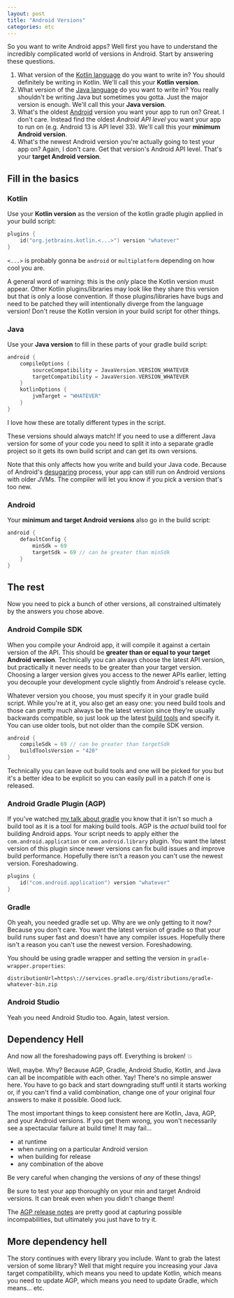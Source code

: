 ```yaml
---
layout: post
title: "Android Versions"
categories: etc
---
```


So you want to write Android apps? Well first you have to understand the
incredibly complicated world of versions in Android. Start by answering these
questions.

1. What version of the [Kotlin language][kotlin] do you want to write in? You
   should definitely be writing in Kotlin. We'll call this your **Kotlin
   version**.
2. What version of the [Java language][java] do you want to write in? You really
   shouldn't be writing Java but sometimes you gotta. Just the major version is
   enough. We'll call this your **Java version**.
3. What's the oldest [Android][android] version you want your app to run on?
   Great. I don't care. Instead find the oldest _Android API level_ you want
   your app to run on (e.g. Android 13 is API level 33). We'll call this your
   **minimum Android version**.
4. What's the newest Android version you're actually going to test your app on?
   Again, I don't care. Get that version's Android API level. That's your
   **target Android version**.

[kotlin]: https://kotlinlang.org/docs/releases.html
[java]: https://www.java.com/releases/
[android]: https://developer.android.com/tools/releases/platforms

## Fill in the basics

### Kotlin

Use your **Kotlin version** as the version of the kotlin gradle plugin applied
in your build script:

```kotlin
plugins {
    id("org.jetbrains.kotlin.<...>") version "whatever"
}
```

`<...>` is probably gonna be `android` or `multiplatform` depending on how cool
you are.

A general word of warning: this is the _only_ place the Kotlin version must
appear. Other Kotlin plugins/libraries may look like they share this version but
that is only a loose convention. If those plugins/libraries have bugs and need
to be patched they will intentionally diverge from the language version! Don't
reuse the Kotlin version in your build script for other things.

### Java

Use your **Java version** to fill in these parts of your gradle build script:

```kotlin
android {
    compileOptions {
        sourceCompatibility = JavaVersion.VERSION_WHATEVER
        targetCompatibility = JavaVersion.VERSION_WHATEVER
    }
    kotlinOptions {
        jvmTarget = "WHATEVER"
    }
}
```

I love how these are totally different types in the script.

These versions should always match! If you need to use a different Java version
for some of your code you need to split it into a separate gradle project so it
gets its own build script and can get its own versions.

Note that this only affects how you write and build your Java code. Because of
Android's [desugaring][desugar] process, your app can still run on Android
versions with older JVMs. The compiler will let you know if you pick a version
that's too new.

[desugar]: https://developer.android.com/studio/write/java8-support

### Android

Your **minimum and target Android versions** also go in the build script:

```kotlin
android {
    defaultConfig {
        minSdk = 69
        targetSdk = 69 // can be greater than minSdk
    }
}
```

## The rest

Now you need to pick a bunch of other versions, all constrained ultimately by
the answers you chose above.

### Android Compile SDK

When you compile your Android app, it will compile it against a certain version
of the API. This should be **greater than or equal to your target Android
version**. Technically you can always choose the latest API version, but
practically it never needs to be greater than your target version. Choosing a
larger version gives you access to the newer APIs earlier, letting you decouple
your development cycle slightly from Android's release cycle.

Whatever version you choose, you must specify it in your gradle build script.
While you're at it, you also get an easy one: you need build tools and those can
pretty much always be the latest version since they're usually backwards
compatible, so just look up the latest [build tools][buildtools] and specify it.
You can use older tools, but not older than the compile SDK version.

[buildtools]: https://developer.android.com/tools/releases/build-tools#notes

```kotlin
android {
    compileSdk = 69 // can be greater than targetSdk
    buildToolsVersion = "420"
}
```

Technically you can leave out build tools and one will be picked for you but
it's a better idea to be explicit so you can easily pull in a patch if one is
released.

### Android Gradle Plugin (AGP)

If you've watched [my talk about gradle][gradle] you know that it isn't so much
a build tool as it is a tool for making build tools. AGP is the _actual_ build
tool for building Android apps. Your script needs to apply either the
`com.android.application` or `com.android.library` plugin. You want the latest
version of this plugin since newer versions can fix build issues and improve
build performance. Hopefully there isn't a reason you can't use the newest
version. Foreshadowing.

[gradle]: https://www.youtube.com/watch?v=e1BQeYlKOgA

```kotlin
plugins {
    id("com.android.application") version "whatever"
}
```

### Gradle

Oh yeah, you needed gradle set up. Why are we only getting to it now? Because
you don't care. You want the latest version of gradle so that your build runs
super fast and doesn't have any compiler issues. Hopefully there isn't a reason
you can't use the newest version. Foreshadowing.

You should be using gradle wrapper and setting the version in
`gradle-wrapper.properties`:

    distributionUrl=https\://services.gradle.org/distributions/gradle-whatever-bin.zip

### Android Studio

Yeah you need Android Studio too. Again, latest version.

## Dependency Hell

And now all the foreshadowing pays off. Everything is broken! 💥

Well, maybe. Why? Because AGP, Gradle, Android Studio, Kotlin, and Java can all
be incompatible with each other. Yay! There's no simple answer here. You have to
go back and start downgrading stuff until it starts working or, if you can't
find a valid combination, change one of your original four answers to make it
possible. Good luck.

The most important things to keep consistent here are Kotlin, Java, AGP, and
your Android versions. If you get them wrong, you won't necessarily see a
spectacular failure at build time! It may fail...

* at runtime
* when running on a particular Android version
* when building for release
* any combination of the above

Be very careful when changing the versions of _any_ of these things!

Be sure to test your app thoroughly on your min and target Android versions. It
can break even when you didn't change them!

The [AGP release notes][agp] are pretty good at capturing possible
incompabilities, but ultimately you just have to try it.

[agp]: https://developer.android.com/build/releases/gradle-plugin

## More dependency hell

The story continues with every library you include. Want to grab the latest
version of some library? Well that might require you increasing your Java target
compatibility, which means you need to update Kotlin, which means you need to
update AGP, which means you need to update Gradle, which means... etc.
